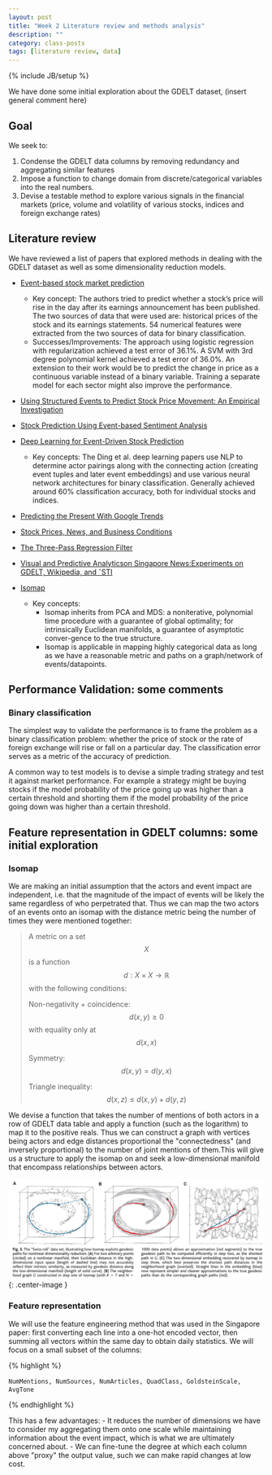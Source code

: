 ```yaml
---
layout: post
title: "Week 2 Literature review and methods analysis"
description: ""
category: class-posts
tags: [literature review, data]
---
```

{% include JB/setup %}


We have done some initial exploration about the GDELT dataset, (insert general comment here)

## Goal 

We seek to:
1. Condense the GDELT data columns by removing redundancy and aggregating similar features
2. Impose a function to change domain from discrete/categorical variables into the real numbers.
3. Devise a testable method to explore various signals in the financial markets (price, volume and volatility of various stocks, indices and foreign exchange rates)


## Literature review

We have reviewed a list of papers that explored methods in dealing with the GDELT dataset as well as some dimensionality reduction models.

- [Event-based stock market prediction](http://cs229.stanford.edu/proj2014/Hadi%20Pouransari,%20Hamid%20Chalabi,%20Event-based%20stock%20market%20prediction.pdf)
	- Key concept: The authors tried to predict whether a stock’s price will rise in the day after its earnings announcement has been published. The two sources of data that were used are: historical prices of the stock and its earnings statements. 54 numerical features were extracted from the two sources of data for binary classification.
	- Successes/Improvements: The approach using logistic regression with regularization achieved a test error of 36.1%. A SVM with 3rd degree polynomial kernel achieved a test error of 36.0%. An extension to their work would be to predict the change in price as a continuous variable instead of a binary variable. Training a separate model for each sector might also improve the performance.

- [Using Structured Events to Predict Stock Price Movement: An Empirical Investigation]( http://emnlp2014.org/papers/pdf/EMNLP2014148.pdf)
- [Stock Prediction Using Event-based Sentiment Analysis](http://ieeexplore.ieee.org/stamp/stamp.jsp?arnumber=6690034)
- [Deep Learning for Event-Driven Stock Prediction](http://ijcai.org/papers15/Papers/IJCAI15-329.pdf)
	- Key concepts: The Ding et al. deep learning papers use NLP to determine actor pairings along with the connecting action (creating event tuples and later event embeddings) and use various neural network architectures for binary classification.  Generally achieved around 60% classification accuracy, both for individual stocks and indices.

- [Predicting the Present With Google Trends](http://people.ischool.berkeley.edu/~hal/Papers/2011/ptp.pdf) 
- [Stock Prices, News, and Business Conditions](http://www.nber.org/papers/w3520.pdf)
- [The Three-Pass Regression Filter](http://faculty.chicagobooth.edu/bryan.kelly/research/pdf/Forecasting_theory.pdf)
- [Visual and Predictive Analyticson Singapore News:Experiments on GDELT, Wikipedia, and ˆSTI](http://arxiv.org/pdf/1404.1996v1.pdf)
- [Isomap](http://wearables.cc.gatech.edu/paper_of_week/isomap.pdf)
	- Key concepts: 
		- Isomap inherits from PCA and MDS: a noniterative, polynomial time procedure with a guarantee of global optimality; for intrinsically Euclidean manifolds, a guarantee of asymptotic conver-gence to the true structure.
		- Isomap is applicable in mapping highly categorical data as long as we have a reasonable metric and paths on a graph/network of events/datapoints.

## Performance Validation: some comments

### Binary classification
The simplest way to validate the performance is to frame the problem as a binary classification problem: whether the price of stock or the rate of foreign exchange will rise or fall on a particular day. The classification error serves as a metric of the accuracy of prediction.

A common way to test models is to devise a simple trading strategy and test it against market performance. For example a strategy might be buying stocks if the model probability of the price going up was higher than a certain threshold and shorting them if the model probability of the price going down was higher than a certain threshold.


## Feature representation in GDELT columns: some initial exploration


### Isomap
We are making an initial assumption that the actors and event impact are independent, i.e. that the magnitude of the impact of events will be likely the same regardless of who perpetrated that. Thus we can map the two actors of an events onto an isomap with the distance metric being the number of times they were mentioned together: 

> A metric on a set $$X$$ is a function $$d: X \times X \rightarrow \mathbb{R}$$ with the following conditions:
> 
> Non-negativity + coincidence: $$d(x,y)\geq 0$$ with equality only at $$d(x,x)$$
>
> Symmetry: $$d(x,y)=d(y,x)$$
>
> Triangle inequality: $$d(x,z)\leq d(x,y)+d(y,z)$$ 

We devise a function that takes the number of mentions of both actors in a row of GDELT data table and apply a function (such as the logarithm) to map it to the positive reals. Thus we can construct a graph with vertices being actors and edge distances proportional the "connectedness" (and inversely proportional) to the number of joint mentions of them.This will give us a structure to apply the isomap on and seek a low-dimensional manifold that encompass relationships between actors.

![Isomap fig.](/assets/isomap.png){: .center-image }

### Feature representation
We will use the feature engineering method that was used in the Singapore paper: first converting each line into a one-hot encoded vector, then summing all vectors within the same day to obtain daily statistics. We will focus on a small subset of the columns:

{% highlight  %}

	NumMentions, NumSources, NumArticles, QuadClass, GoldsteinScale, AvgTone

{% endhighlight %}

This has a few advantages:
	- It reduces the number of dimensions we have to consider my aggregating them onto one scale while maintaining information about the event impact, which is what we are ultimately concerned about.
	- We can fine-tune the degree at which each column above "proxy" the output value, such we can make rapid changes at low cost.

